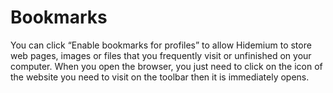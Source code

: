 # Bookmarks

You can click “Enable bookmarks for profiles” to allow Hidemium to store web pages, images or files that you frequently visit or unfinished on your computer. When  you open the browser, you just need to click on the icon of the website you need to visit on the toolbar then it is immediately opens.

